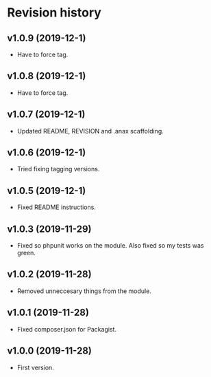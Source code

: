 Revision history
=================================



v1.0.9 (2019-12-1)
---------------------------------

* Have to force tag.



v1.0.8 (2019-12-1)
---------------------------------

* Have to force tag.



v1.0.7 (2019-12-1)
---------------------------------

* Updated README, REVISION and .anax scaffolding.



v1.0.6 (2019-12-1)
---------------------------------

* Tried fixing tagging versions.



v1.0.5 (2019-12-1)
---------------------------------

* Fixed README instructions.



v1.0.3 (2019-11-29)
---------------------------------

* Fixed so phpunit works on the module. Also fixed so my tests was green.



v1.0.2 (2019-11-28)
---------------------------------

* Removed unneccesary things from the module.



v1.0.1 (2019-11-28)
---------------------------------

* Fixed composer.json for Packagist.



v1.0.0 (2019-11-28)
---------------------------------

* First version.
